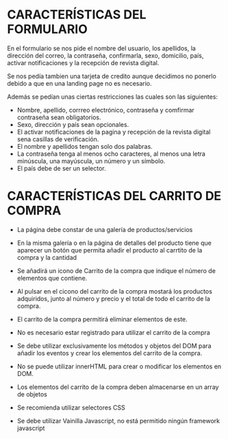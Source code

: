 # CARACTERÍSTICAS DEL FORMULARIO

En el formulario se nos pide el nombre del usuario, los apellidos, la dirección del correo, la contraseña, confirmarla, sexo, domicilio, país, 
activar notificaciones y la recepción de revista digital.

Se nos pedía tambien una tarjeta de credito aunque decidimos no ponerlo debido a que en una landing page no es necesario.

Además se pedían unas ciertas restricciones las cuales son las siguientes:

  - Nombre, apellido, corrreo electrónico, contraseña y comfirmar contraseña sean obligatorios.
  - Sexo, dirección y país sean opcionales.
  - El activar notificaciones de la pagina y recepción de la revista digital sena casillas de verificación.
  - El nombre y apellidos tengan solo dos palabras.
  - La contraseña tenga al menos ocho caracteres, al menos una letra minúscula, una mayúscula, un número y un símbolo.
  - El país debe de ser un selector.

# CARACTERÍSTICAS DEL CARRITO DE COMPRA

- La página debe constar de una galería de productos/servicios
- En la misma galería o en la página de detalles del producto tiene que aparecer un botón que permita añadir el producto al carrtito de la compra y la cantidad
- Se añadirá un icono de Carrito de la compra que indique el número de elementos que contiene.
- Al pulsar en el cicono del carrito de la compra mostará los productos adquiridos, junto al número y precio y el total de todo el carrito de la compra.
- El carrito de la compra permitirá eliminar elementos de este.
- No es necesario estar registrado para utilizar el carrito de la compra

- Se debe utilizar exclusivamente los métodos y objetos del DOM para añadir los eventos y crear los elementos del carrito de la compra.
- No se puede utilizar innerHTML para crear o modificar los elementos en DOM.
- Los elementos del carrito de la compra deben almacenarse en un array de objetos
- Se recomienda utilizar selectores CSS 
- Se debe utilizar Vainilla Javascript, no está permitido ningún framework javascript 
